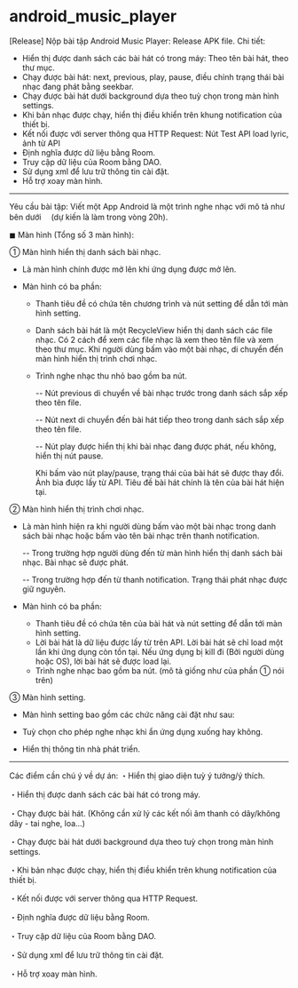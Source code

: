 # android_music_player

[Release] Nộp bài tập Android Music Player:
Release APK file.
Chi tiết:
-	Hiển thị được danh sách các bài hát có trong máy: Theo tên bài hát, theo thư mục.
-	Chạy được bài hát: next, previous, play, pause, điều chỉnh trạng thái bài nhạc đang phát bằng seekbar.
-	Chạy được bài hát dưới background dựa theo tuỳ chọn trong màn hình settings.
-	Khi bản nhạc được chạy, hiển thị điều khiển trên khung notification của thiết bị.
-	Kết nối được với server thông qua HTTP Request: Nút Test API load lyric, ảnh từ API
-	Định nghĩa được dữ liệu bằng Room.
-	Truy cập dữ liệu của Room bằng DAO.
-	Sử dụng xml để lưu trữ thông tin cài đặt.
-	Hỗ trợ xoay màn hình.

**************************************************************************
Yêu cầu bài tập:
Viết một App Android là một trình nghe nhạc với mô tả như bên dưới 
　(dự kiến là làm trong vòng 20h).

◼︎ Màn hình (Tổng số 3 màn hình):

① Màn hình hiển thị danh sách bài nhạc.

- Là màn hình chính được mở lên khi ứng dụng được mở lên.

- Màn hình có ba phần:

    +  Thanh tiêu đề có chứa tên chương trình và nút setting để dẫn tới màn hình setting.
    
    +  Danh sách bài hát là một RecycleView hiển thị danh sách các file nhạc. 
        Có 2 cách để xem các file nhạc là xem theo tên file và xem theo thư mục. 
        Khi người dùng bấm vào một bài nhạc, di chuyển đến màn hình hiển thị trình chơi nhạc.
        
    + Trình nghe nhạc thu nhỏ bao gồm ba nút. 
    
      -- Nút previous di chuyển về bài nhạc trước trong danh sách sắp xếp theo tên file. 
      
      -- Nút next di chuyển đến bài hát tiếp theo trong danh sách sắp xếp theo tên file. 
      
      -- Nút play được hiển thị khi bài nhạc đang được phát, nếu không, hiển thị nút pause. 
      
      Khi bấm vào nút play/pause, trạng thái của bài hát sẽ được thay đổi. 
      Ảnh bìa được lấy từ API. Tiêu đề bài hát chính là tên của bài hát hiện tại.

② Màn hình hiển thị trình chơi nhạc.
- Là màn hình hiện ra khi người dùng bấm vào một bài nhạc trong danh sách bài nhạc hoặc bấm vào tên bài nhạc trên thanh notification.

    -- Trong trường hợp người dùng đến từ màn hình hiển thị danh sách bài nhạc. Bài nhạc sẽ được phát. 
    
    -- Trong trường hợp đến từ thanh notification. Trạng thái phát nhạc được giữ nguyên.

- Màn hình có ba phần: 
    +  Thanh tiêu đề có chứa tên của bài hát và nút setting để dẫn tới màn hình setting.
    +  Lời bài hát là dữ liệu được lấy từ trên API. 
        Lời bài hát sẽ chỉ load một lần khi ứng dụng còn tồn tại. Nếu ứng dụng bị kill đi (Bởi người dùng hoặc OS), lời bài hát sẽ được load lại.
    +  Trình nghe nhạc bao gồm ba nút. (mô tả giống như của phần ① nói trên)

③ Màn hình setting.
- Màn hình setting bao gồm các chức năng cài đặt như sau:

+ Tuỳ chọn cho phép nghe nhạc khi ẩn ứng dụng xuống hay không.

+ Hiển thị thông tin nhà phát triển.

---------------------------------------------------------------------
Các điểm cần chú ý về dự án:
・Hiển thị giao diện tuỳ ý tưởng/ý thích.

・Hiển thị được danh sách các bài hát có trong máy.

・Chạy được bài hát. (Không cần xử lý các kết nối âm thanh có dây/không dây - tai nghe, loa...)

・Chạy được bài hát dưới background dựa theo tuỳ chọn trong màn hình settings.

・Khi bản nhạc được chạy, hiển thị điều khiển trên khung notification của thiết bị.

・Kết nối được với server thông qua HTTP Request.

・Định nghĩa được dữ liệu bằng Room.

・Truy cập dữ liệu của Room bằng DAO.

・Sử dụng xml để lưu trữ thông tin cài đặt.

・Hỗ trợ xoay màn hình.
